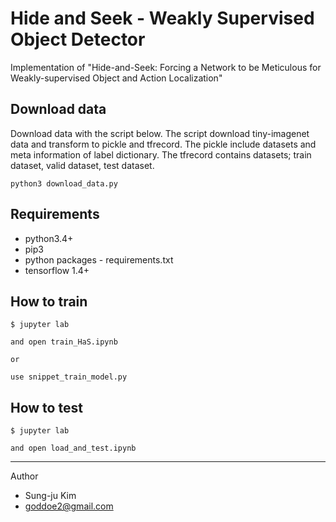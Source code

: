 # Hide and Seek - Weakly Supervised Object Detector
Implementation of "Hide-and-Seek: Forcing a Network to be Meticulous for Weakly-supervised Object and Action Localization"

## Download data 

Download data with the script below.
The script download tiny-imagenet data and transform to pickle and tfrecord.
The pickle include datasets and meta information of label dictionary.
The tfrecord contains datasets; train dataset, valid dataset, test dataset.

```
python3 download_data.py
```

## Requirements

+ python3.4+
+ pip3
+ python packages - requirements.txt
+ tensorflow 1.4+


## How to train

```
$ jupyter lab

and open train_HaS.ipynb

or 

use snippet_train_model.py
```

##  How to test

```
$ jupyter lab

and open load_and_test.ipynb
```


- - -
Author
+ Sung-ju Kim
+ goddoe2@gmail.com

